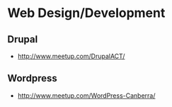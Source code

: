 # Web Design/Development

## Drupal

* http://www.meetup.com/DrupalACT/

## Wordpress

* http://www.meetup.com/WordPress-Canberra/
